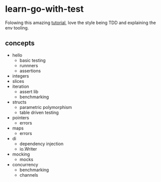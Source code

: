 # learn-go-with-test

Folowing this amazing [tutorial](https://quii.gitbook.io/learn-go-with-tests/), love the style being TDD and explaining the env tooling.

## concepts

- hello
  - basic testing
  - runnners
  - assertions
- integers
- slices
- iteration
  - assert lib
  - benchmarking 
- structs
  - parametric polymorphism
  - table driven testing
- pointers
  - errors
- maps
  - errors
- di
  - dependency injection
  - io.Writer
- mocking
  - mocks
- concurrency
  - benchmarking
  - channels
